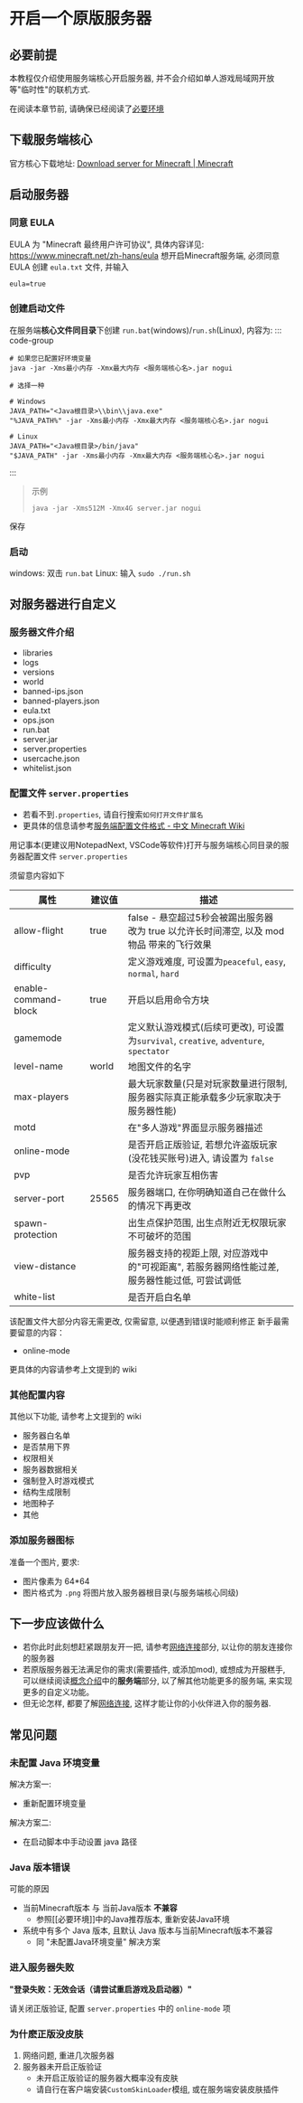 # 开启一个原版服务器
## 必要前提
本教程仅介绍使用服务端核心开启服务器, 并不会介绍如单人游戏局域网开放等"临时性"的联机方式.

在阅读本章节前, 请确保已经阅读了[必要环境](必要环境.md)
## 下载服务端核心
官方核心下载地址: [Download server for Minecraft | Minecraft](https://www.minecraft.net/zh-hans/download/server)

## 启动服务器
### 同意 EULA
EULA 为 "Minecraft 最终用户许可协议", 具体内容详见: https://www.minecraft.net/zh-hans/eula
想开启Minecraft服务端, 必须同意EULA
创建 `eula.txt` 文件, 并输入
```txt
eula=true
```

### 创建启动文件

在服务端**核心文件同目录**下创建 `run.bat`(windows)/`run.sh`(Linux), 内容为:
::: code-group

```shell [自动选择java]
# 如果您已配置好环境变量
java -jar -Xms最小内存 -Xmx最大内存 <服务端核心名>.jar nogui
```

```shell [手动指定Java]
# 选择一种

# Windows
JAVA_PATH="<Java根目录>\\bin\\java.exe"
"%JAVA_PATH%" -jar -Xms最小内存 -Xmx最大内存 <服务端核心名>.jar nogui

# Linux
JAVA_PATH="<Java根目录>/bin/java"
"$JAVA_PATH" -jar -Xms最小内存 -Xmx最大内存 <服务端核心名>.jar nogui
```

:::


> 示例
> ```shell
> java -jar -Xms512M -Xmx4G server.jar nogui
> ```

 保存

### 启动
windows: 双击 `run.bat`
Linux: 输入 `sudo ./run.sh`


## 对服务器进行自定义
### 服务器文件介绍
- libraries
- logs
- versions
- world
- banned-ips.json
- banned-players.json
- eula.txt
- ops.json
- run.bat
- server.jar
- server.properties
- usercache.json
- whitelist.json

### 配置文件 `server.properties`
- 若看不到`.properties`, 请自行搜索`如何打开文件扩展名`
- 更具体的信息请参考[服务端配置文件格式 - 中文 Minecraft Wiki](https://zh.minecraft.wiki/w/%E6%9C%8D%E5%8A%A1%E7%AB%AF%E9%85%8D%E7%BD%AE%E6%96%87%E4%BB%B6%E6%A0%BC%E5%BC%8F)

用记事本(更建议用NotepadNext, VSCode等软件)打开与服务端核心同目录的服务器配置文件 `server.properties`


须留意内容如下

| 属性                   | 建议值   | 描述                                                                    |
| -------------------- | ----- | --------------------------------------------------------------------- |
| allow-flight         | true  | false - 悬空超过5秒会被踢出服务器<br>改为 true 以允许长时间滞空, 以及 mod物品 带来的飞行效果           |
| difficulty           |       | 定义游戏难度, 可设置为`peaceful`, `easy`, `normal`, `hard`                      |
| enable-command-block | true  | 开启以启用命令方块                                                             |
| gamemode             |       | 定义默认游戏模式(后续可更改), 可设置为`survival`, `creative`, `adventure`, `spectator` |
| level-name           | world | 地图文件的名字                                                               |
| max-players          |       | 最大玩家数量(只是对玩家数量进行限制, 服务器实际真正能承载多少玩家取决于服务器性能)                           |
| motd                 |       | 在"多人游戏"界面显示服务器描述                                                      |
| online-mode          |       | 是否开启正版验证, 若想允许盗版玩家(没花钱买账号)进入, 请设置为 `false`                            |
| pvp                  |       | 是否允许玩家互相伤害                                                            |
| server-port          | 25565 | 服务器端口, 在你明确知道自己在做什么的情况下再更改                                            |
| spawn-protection     |       | 出生点保护范围, 出生点附近无权限玩家不可破坏的范围                                            |
| view-distance        |       | 服务器支持的视距上限, 对应游戏中的"可视距离", 若服务器网络性能过差, 服务器性能过低, 可尝试调低                  |
| white-list           |       | 是否开启白名单                                                               |

该配置文件大部分内容无需更改, 仅需留意, 以便遇到错误时能顺利修正
新手最需要留意的内容：
- online-mode

更具体的内容请参考上文提到的 wiki

### 其他配置内容
其他以下功能, 请参考上文提到的 wiki
- 服务器白名单
- 是否禁用下界
- 权限相关
- 服务器数据相关
- 强制登入时游戏模式
- 结构生成限制
- 地图种子
- 其他


### 添加服务器图标
准备一个图片, 要求:
- 图片像素为 64\*64
- 图片格式为 `.png`
将图片放入服务器根目录(与服务端核心同级)


## 下一步应该做什么
- 若你此时此刻想赶紧跟朋友开一把, 请参考[网络连接](网络连接.md)部分, 以让你的朋友连接你的服务器
- 若原版服务器无法满足你的需求(需要插件, 或添加mod), 或想成为开服糕手, 可以继续阅读[概念介绍](概念介绍.md)中的**服务端**部分, 以了解其他功能更多的服务端, 来实现更多的自定义功能。
- 但无论怎样, 都要了解[网络连接](网络连接.md), 这样才能让你的小伙伴进入你的服务器.



## 常见问题
### 未配置 Java 环境变量
解决方案一:
- 重新配置环境变量

解决方案二:
- 在启动脚本中手动设置 java 路径

### Java 版本错误
可能的原因
- 当前Minecraft版本 与 当前Java版本 **不兼容**
	- 参照[[必要环境]]中的Java推荐版本, 重新安装Java环境
- 系统中有多个 Java 版本, 且默认 Java 版本与当前Minecraft版本不兼容
	- 同 "未配置Java环境变量" 解决方案

### 进入服务器失败

**"登录失败：无效会话（请尝试重启游戏及启动器）"**

请关闭正版验证, 配置 `server.properties` 中的 `online-mode` 项




### 为什麽正版没皮肤
1. 网络问题, 重进几次服务器
2. 服务器未开启正版验证
	- 未开启正版验证的服务器大概率没有皮肤
	- 请自行在客户端安装`CustomSkinLoader`模组, 或在服务端安装皮肤插件